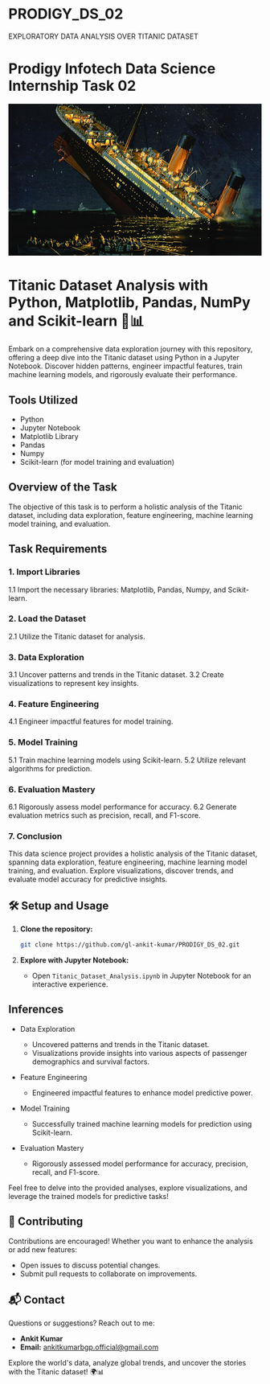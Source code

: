 # PRODIGY_DS_02
EXPLORATORY DATA ANALYSIS OVER TITANIC DATASET

# Prodigy Infotech Data Science Internship Task 02

<div align="center">
  <img src="https://github.com/gl-ankit-kumar/PRODIGY_DS_02/blob/main/Titanic.png" alt="Titanic Logo">
</div>

# Titanic Dataset Analysis with Python, Matplotlib, Pandas, NumPy and Scikit-learn 🚢📊

Embark on a comprehensive data exploration journey with this repository, offering a deep dive into the Titanic dataset using Python in a Jupyter Notebook. Discover hidden patterns, engineer impactful features, train machine learning models, and rigorously evaluate their performance.

## Tools Utilized
- Python
- Jupyter Notebook
- Matplotlib Library
- Pandas
- Numpy
- Scikit-learn (for model training and evaluation)

## Overview of the Task
The objective of this task is to perform a holistic analysis of the Titanic dataset, including data exploration, feature engineering, machine learning model training, and evaluation.

## Task Requirements

### 1. Import Libraries
1.1 Import the necessary libraries: Matplotlib, Pandas, Numpy, and Scikit-learn.

### 2. Load the Dataset
2.1 Utilize the Titanic dataset for analysis.

### 3. Data Exploration
3.1 Uncover patterns and trends in the Titanic dataset.
3.2 Create visualizations to represent key insights.

### 4. Feature Engineering
4.1 Engineer impactful features for model training.

### 5. Model Training
5.1 Train machine learning models using Scikit-learn.
5.2 Utilize relevant algorithms for prediction.

### 6. Evaluation Mastery
6.1 Rigorously assess model performance for accuracy.
6.2 Generate evaluation metrics such as precision, recall, and F1-score.

### 7. Conclusion
This data science project provides a holistic analysis of the Titanic dataset, spanning data exploration, feature engineering, machine learning model training, and evaluation. Explore visualizations, discover trends, and evaluate model accuracy for predictive insights.

## 🛠️ Setup and Usage

1. **Clone the repository:**
    ```bash
    git clone https://github.com/gl-ankit-kumar/PRODIGY_DS_02.git
    ```

2. **Explore with Jupyter Notebook:**
    - Open `Titanic_Dataset_Analysis.ipynb` in Jupyter Notebook for an interactive experience.

## Inferences
- Data Exploration
  - Uncovered patterns and trends in the Titanic dataset.
  - Visualizations provide insights into various aspects of passenger demographics and survival factors.

- Feature Engineering
  - Engineered impactful features to enhance model predictive power.

- Model Training
  - Successfully trained machine learning models for prediction using Scikit-learn.

- Evaluation Mastery
  - Rigorously assessed model performance for accuracy, precision, recall, and F1-score.

Feel free to delve into the provided analyses, explore visualizations, and leverage the trained models for predictive tasks!


## 🤝 Contributing

Contributions are encouraged! Whether you want to enhance the analysis or add new features:

- Open issues to discuss potential changes.
- Submit pull requests to collaborate on improvements.

## 📬 Contact

Questions or suggestions? Reach out to me:

- **Ankit Kumar**
- **Email:** [ankitkumarbgp.official@gmail.com](mailto:ankitkumarbgp.official@gmail.com)

Explore the world's data, analyze global trends, and uncover the stories with the Titanic dataset! 🌍📊
